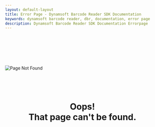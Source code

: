 ```yaml
---
layout: default-layout
title: Error Page - Dynamsoft Barcode Reader SDK Documentation
keywords: dynamsoft barcode reader, dbr, documentation, error page
description: Dynamsoft Barcode Reader SDK Documentation Errorpage
---
```


<div id="main">
    <div id="pageNotFound" class="container ptb60 sm-pt80 sm-pb100 md-pt90">
        <div class="row">
            <div class="col-xs-12"> 
                <img style="margin: 100px auto;" class="img-responsive mauto" src="https://www.dynamsoft.com/assets/images/illus-404.png" alt="Page Not Found">
                <h1 style="margin: 0px auto; text-align: center" >Oops! <br class="show-xs">
                    That page can't be found.</h1>
            </div>
        </div>
    </div>
</div>